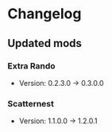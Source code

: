 # Changelog


## Updated mods

### Extra Rando

- Version: 0.2.3.0 -> 0.3.0.0

### Scatternest

- Version: 1.1.0.0 -> 1.2.0.1

